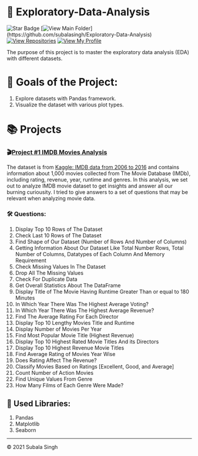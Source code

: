 # 🌟 Exploratory-Data-Analysis
![Star Badge](https://img.shields.io/static/v1?label=%F0%9F%8C%9F&message=If%20Useful&style=style=flat&color=BC4E99)
[![View Main Folder](https://img.shields.io/badge/View-Main_Folder-971901?)](https://github.com/subalasingh/Exploratory-Data-Analysis)
[![View Repositories](https://img.shields.io/badge/View-My_Repositories-blue?logo=GitHub)](https://github.com/subalasingh?tab=repositories)
[![View My Profile](https://img.shields.io/badge/View-My_Profile-green?logo=GitHub)](https://github.com/subalasingh)

The purpose of this project is to master the exploratory data analysis (EDA) with different datasets.

# 🎯 Goals of the Project:

1. Explore datasets with Pandas framework.
2. Visualize the dataset with various plot types.

# 📚 Projects  
  
### 🎬[Project #1 IMDB Movies Analysis](https://github.com/subalasingh/Exploratory-Data-Analysis/blob/main/IMDB-Movie-Data-EDA.ipynb)
The dataset is from [Kaggle: IMDB data from 2006 to 2016](https://www.kaggle.com/datasets/PromptCloudHQ/imdb-data) and contains information about 1,000 movies collected from The Movie Database (IMDb), including rating, revenue, year, runtime and genres.
In this analysis, we set out to analyze IMDB movie dataset to get insights and answer all our burning curiousity. I tried to give answers to a set of questions that may be relevant when analyzing movie data.

### 🛠️ Questions: 
1. Display Top 10 Rows of The Dataset
2. Check Last 10 Rows of The Dataset
3. Find Shape of Our Dataset (Number of Rows And Number of Columns)
4. Getting Information About Our Dataset Like Total Number Rows, Total Number of Columns, Datatypes of Each Column And Memory Requirement
5. Check Missing Values In The Dataset
6. Drop All The  Missing Values
7. Check For Duplicate Data
8. Get Overall Statistics About The DataFrame
9. Display Title of The Movie Having Runtime Greater Than or equal to 180 Minutes
10. In Which Year There Was The Highest Average Voting?
11. In Which Year There Was The Highest Average Revenue?
12. Find The Average Rating For Each Director
13. Display Top 10 Lengthy Movies Title and Runtime
14. Display Number of Movies Per Year
15. Find Most Popular Movie Title (Highest Revenue)
16. Display Top 10 Highest Rated Movie Titles And its Directors
17. Display Top 10 Highest Revenue Movie Titles
18.  Find Average Rating of Movies Year Wise
19. Does Rating Affect The Revenue?
20. Classify Movies Based on Ratings [Excellent, Good, and Average]
21. Count Number of Action Movies
22. Find Unique Values From Genre 
23. How Many Films of Each Genre Were Made?

## 📃 Used Libraries:
1. Pandas
2. Matplotlib
3. Seaborn

---
<p>&copy; 2021 Subala Singh</p>
